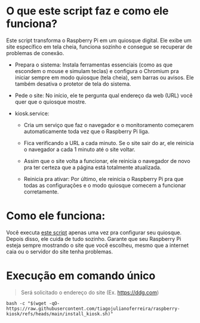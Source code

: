 # O que este script faz e como ele funciona?

Este script transforma o Raspberry Pi em um quiosque digital. Ele exibe um site específico em tela cheia, funciona sozinho e consegue se recuperar de problemas de conexão.

- Prepara o sistema: Instala ferramentas essenciais (como as que escondem o mouse e simulam teclas) e configura o Chromium pra iniciar sempre em modo quiosque (tela cheia), sem barras ou avisos. Ele também desativa o protetor de tela do sistema.

- Pede o site: No início, ele te pergunta qual endereço da web (URL) você quer que o quiosque mostre.

- kiosk.service:

    - Cria um serviço que faz o navegador e o monitoramento começarem automaticamente toda vez que o Raspberry Pi liga.

    - Fica verificando a URL a cada minuto. Se o site sair do ar, ele reinicia o navegador a cada 1 minuto até o site voltar.

    - Assim que o site volta a funcionar, ele reinicia o navegador de novo pra ter certeza que a página está totalmente atualizada.

    - Reinicia pra ativar: Por último, ele reinicia o Raspberry Pi pra que todas as configurações e o modo quiosque comecem a funcionar corretamente.

# Como ele funciona:

Você executa [este script](https://raw.githubusercontent.com/tiagojulianoferreira/raspberry-kiosk/refs/heads/main/install_kiosk.sh) apenas uma vez pra configurar seu quiosque. Depois disso, ele cuida de tudo sozinho. Garante que seu Raspberry Pi esteja sempre mostrando o site que você escolheu, mesmo que a internet caia ou o servidor do site tenha problemas. 

# Execução em comando único
> Será solicitado o endereço do site (Ex. https://ddg.com)
```shell
bash -c "$(wget -qO- https://raw.githubusercontent.com/tiagojulianoferreira/raspberry-kiosk/refs/heads/main/install_kiosk.sh)"
```

